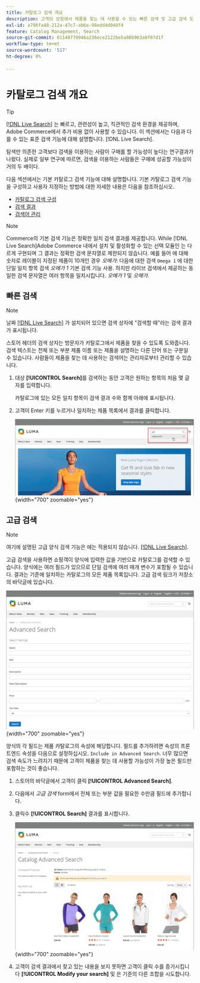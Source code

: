 ```yaml
---
title: 카탈로그 검색 개요
description: 고객이 상점에서 제품을 찾는 데 사용할 수 있는 빠른 검색 및 고급 검색 도구에 대해 알아봅니다.
exl-id: a796fa48-212a-47c7-ab6e-98edd4d040f4
feature: Catalog Management, Search
source-git-commit: 01148770946a236ece2122be5a88b963a0f07d1f
workflow-type: tm+mt
source-wordcount: '517'
ht-degree: 0%

---
```


# 카탈로그 검색 개요

>[!TIP]
>
>[[!DNL Live Search]](https://experienceleague.adobe.com/docs/commerce-merchant-services/live-search/overview.html) 는 빠르고, 관련성이 높고, 직관적인 검색 환경을 제공하며, Adobe Commerce에서 추가 비용 없이 사용할 수 있습니다. 이 섹션에서는 다음과 다를 수 있는 표준 검색 기능에 대해 설명합니다. [!DNL Live Search].

탐색만 의존한 고객보다 검색을 이용하는 사람이 구매를 할 가능성이 높다는 연구결과가 나왔다. 실제로 일부 연구에 따르면, 검색을 이용하는 사람들은 구매에 성공할 가능성이 거의 두 배이다.

다음 섹션에서는 기본 카탈로그 검색 기능에 대해 설명합니다. 기본 카탈로그 검색 기능을 구성하고 사용자 지정하는 방법에 대한 자세한 내용은 다음을 참조하십시오.

- [카탈로그 검색 구성](search-configuration.md)
- [검색 결과](search-results.md)
- [검색어 관리](search-terms.md)

>[!NOTE]
>
>Commerce의 기본 검색 기능은 정확한 일치 검색 결과를 제공합니다. While [!DNL Live Search]Adobe Commerce 내에서 설치 및 활성화할 수 있는 선택 모듈인 는 다르게 구현되며 그 결과는 정확한 검색 문자열로 제한되지 않습니다. 예를 들어 에 대해 숫자로 레이블이 지정된 제품이 10개인 경우 _오메가_: 다음에 대한 검색 `Omega 1` 에 대한 단일 일치 항목 검색 _오메가 1_ 기본 검색 기능 사용. 하지만 라이브 검색에서 제공하는 동일한 검색 문자열은 여러 항목을 일치시킵니다. _오메가 1_ 및 _오메가_.

## 빠른 검색

>[!NOTE]
>
>날짜 [[!DNL Live Search]](https://experienceleague.adobe.com/docs/commerce-merchant-services/live-search/live-search-storefront/quick-tour.html) 가 설치되어 있으면 검색 상자에 &quot;검색할 때&quot;라는 검색 결과가 표시됩니다.

스토어 헤더의 검색 상자는 방문자가 카탈로그에서 제품을 찾을 수 있도록 도와줍니다. 검색 텍스트는 전체 또는 부분 제품 이름 또는 제품을 설명하는 다른 단어 또는 구문일 수 있습니다. 사람들이 제품을 찾는 데 사용하는 검색어는 관리자로부터 관리할 수 있습니다.

1. 대상 **[!UICONTROL Search]**&#x200B;를 검색하는 동안 고객은 원하는 항목의 처음 몇 글자를 입력합니다.

   카탈로그에 있는 모든 일치 항목이 검색 결과 수와 함께 아래에 표시됩니다.

1. 고객이 Enter 키를 누르거나 일치하는 제품 목록에서 결과를 클릭합니다.

   ![검색](./assets/storefront-search-box.png){width="700" zoomable="yes"}

## 고급 검색

>[!NOTE]
>
>여기에 설명된 고급 양식 검색 기능은 에는 적용되지 않습니다. [[!DNL Live Search]](https://experienceleague.adobe.com/docs/commerce-merchant-services/live-search/overview.html).

고급 검색을 사용하면 쇼핑객이 양식에 입력한 값을 기반으로 카탈로그를 검색할 수 있습니다. 양식에는 여러 필드가 있으므로 단일 검색에 여러 매개 변수가 포함될 수 있습니다. 결과는 기준에 일치하는 카탈로그의 모든 제품 목록입니다. 고급 검색 링크가 저장소의 바닥글에 있습니다.

![고급 검색](./assets/storefront-search-advanced.png){width="700" zoomable="yes"}

양식의 각 필드는 제품 카탈로그의 속성에 해당합니다. 필드를 추가하려면 속성의 프론트엔드 속성을 다음으로 설정하십시오. `Include in Advanced Search`. 너무 많으면 검색 속도가 느려지기 때문에 고객이 제품을 찾는 데 사용할 가능성이 가장 높은 필드만 포함하는 것이 좋습니다.

1. 스토어의 바닥글에서 고객이 클릭 **[!UICONTROL Advanced Search]**.

1. 다음에서 _고급 검색_ form에서 전체 또는 부분 값을 필요한 수만큼 필드에 추가합니다.

1. 클릭수 **[!UICONTROL Search]** 결과를 표시합니다.

   ![검색 결과](./assets/storefront-search-advanced-results-modify.png){width="700" zoomable="yes"}

1. 고객이 검색 결과에서 찾고 있는 내용을 보지 못하면 고객이 클릭 수를 증가시킵니다 **[!UICONTROL Modify your search]** 및 은 기준의 다른 조합을 시도합니다.
